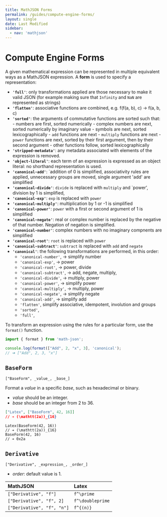 ```yaml
---
title: MathJSON Forms
permalink: /guides/compute-engine-forms/
layout: single
date: Last Modified
sidebar:
  - nav: 'mathjson'
---
```


<script type='module'>
    import {renderMathInDocument} from '//unpkg.com/mathlive/dist/mathlive.mjs';
    renderMathInDocument();
</script>

# Compute Engine Forms

A given mathematical expression can be represented in multiple equivalent ways
as a MathJSON expression. A **form** is used to specify a representation:

- **`'full'`**: only transformations applied are those necessary to make it
  valid JSON (for example making sure that `Infinity` and `NaN` are represented
  as strings)
- **`'flatten'`**: associative functions are combined, e.g. f(f(a, b), c) ->
  f(a, b, c)
- **`'sorted'`**: the arguments of commutative functions are sorted such that: -
  numbers are first, sorted numerically - complex numbers are next, sorted
  numerically by imaginary value - symbols are next, sorted lexicographically -
  `add` functions are next - `multiply` functions are next - `power` functions
  are next, sorted by their first argument, then by their second argument -
  other functions follow, sorted lexicographically
- **`'stripped-metadata'`**: any metadata associated with elements of the
  expression is removed.
- **`'object-literal'`**: each term of an expression is expressed as an object
  literal: no shorthand representation is used.
- **`'canonical-add'`**: `addition of 0 is simplified, associativity rules are
  applied, unnecessary groups are moved, single argument 'add' are simplified
- **`'canonical-divide'`**: `divide` is replaced with `multiply` and `power',
  division by 1 is simplified,
- **`'canonical-exp'`**: `exp` is replaced with `power`
- **`'canonical-multiply'`**: multiplication by 1 or -1 is simplified
- **`'canonical-power'`**: `power` with a first or second argument of 1 is
  simplified
- **`'canonical-negate'`**: real or complex number is replaced by the negative
  of that number. Negation of negation is simplified.
- **`'canonical-number'`**: complex numbers with no imaginary compnents are
  simplified
- **`'canonical-root'`**: `root` is replaced with `power`
- **`'canonical-subtract'`**: `subtract` is replaced with `add` and `negate`
- **`'canonical'`**: the following transformations are performed, in this order:
  - `'canonical-number'`, -> simplify number
  - `'canonical-exp'`, -> power
  - `'canonical-root'`, -> power, divide
  - `'canonical-subtract'`, -> add, negate, multiply,
  - `'canonical-divide'`, -> multiply, power
  - `'canonical-power'`, -> simplify power
  - `'canonical-multiply'`, -> multiply, power
  - `'canonical-negate'`, -> simplify negate
  - `'canonical-add'`, -> simplify add
  - `'flatten'`, simplify associative, idempotent, involution and groups
  - `'sorted'`,
  - `'full'`,

To transform an expression using the rules for a particular form, use the
`format()` function.

```js
import { format } from 'math-json';

console.log(format(["Add", 2, "x", 3], 'canonical');
// ➔ ["Add", 2, 3, "x"]
```

## `BaseForm`

`["BaseForm", _value_, _base_]`

Format a _value_ in a specific _base_, such as hexadecimal or binary.

- _value_ should be an integer.
- _base_ should be an integer from 2 to 36.

```json
["Latex", ["BaseForm", 42, 16]]
// ➔ (\mathtt(2a))_{16}
```

```cortex
Latex(BaseForm(42, 16))
// ➔ (\mathtt(2a))_{16}
BaseForm(42, 16)
// ➔ 0x2a
```

## `Derivative`

`["Derivative", _expression_, _order_]`

- _order_: default value is 1.

| MathJSON                   | Latex            |
| :------------------------- | :--------------- |
| `["Derivative", "f"]`      | `f^\prime`       |
| `["Derivative", "f", 2]`   | `f^\doubleprime` |
| `["Derivative", "f", "n"]` | `f^{(n)}`        |
